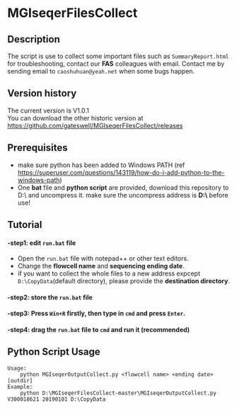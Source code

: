 # MGIseqerFilesCollect 
## Description 
The script is use to collect some important files such as `SummaryReport.html` for troubleshooting, contact our **FAS** colleagues with email.
Contact me by sending email to `caoshuhuan@yeah.net` when some bugs happen. 

## Version history 
The current version is V1.0.1  
You can download the other historic version at https://github.com/gateswell/MGIseqerFilesCollect/releases  

## Prerequisites
- make sure python has been added to Windows PATH (ref https://superuser.com/questions/143119/how-do-i-add-python-to-the-windows-path)
- One **bat** file and **python script** are provided, download this repository to D:\ and uncompress it. make sure the uncompress address is **D:\\** before use!  

## Tutorial 
#### -step1: edit `run.bat` file
- Open the `run.bat` file with notepad++ or other text editors. 
- Change the **flowcell name** and **sequencing ending date**. 
- if you want to collect the whole files to a new address expcept `D:\CopyData`(default directory), please provide the **destination directory**.  
#### -step2: store the `run.bat` file 
#### -step3: Press `Win+R` firstly, then type in `cmd` and press `Enter`. 
#### -step4: drag the `run.bat` file to `cmd` and run it (recommended) 

## Python Script Usage
```
Usage:
	python MGIseqerOutputCollect.py <flowcell name> <ending date> [outdir]
Example:
	python D:\MGIseqerFilesCollect-master\MGIseqerOutputCollect.py V300018621 20190101 D:\CopyData
```